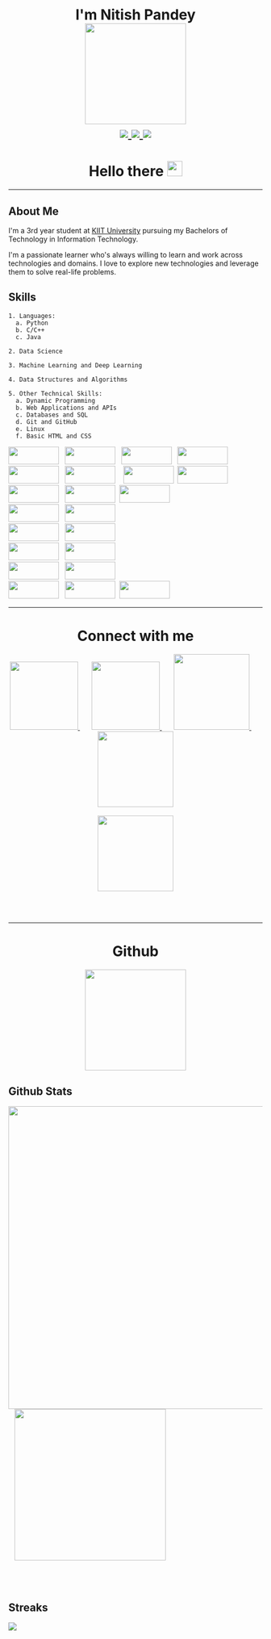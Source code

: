 
<h1 align="center">I'm Nitish Pandey


<div id="header" align="center">
  <img src="https://media.giphy.com/media/M9gbBd9nbDrOTu1Mqx/giphy.gif" width="200"/>
</div>

<div align="center">

<!-- Instagram logo -->
<a href="https://www.instagram.com/_nitish__pandey/" target="_blank">
  <img src="https://img.shields.io/badge/Instagram-orange"/>
</a>

<!-- LinkedIn logo -->
<a href="https://www.linkedin.com/in/nitish-pandey-250b84224/" target="_blank">
  <img src="https://img.shields.io/badge/LinkedIn-blue?logo=linkedin&logoColor=white"/>

</a>



<!-- website link -->
  <a href="https://nitishpandey.com.np/" target="_blank">
    <img src="https://img.shields.io/badge/Website-nitishpandey.com.np-brightgreen"/>
  </a>

</div>



<h1 align="center">
  Hello there
  <img src="https://media.giphy.com/media/hvRJCLFzcasrR4ia7z/giphy.gif" width="30px"/>
</h1>

<hr>

<div>

  <p>

  ## About Me
  I'm a 3rd year student at <a href="https://www.kiit.ac.in/">KIIT University</a> pursuing my Bachelors of Technology in Information Technology.

  I'm a passionate learner who's always willing to learn and work across technologies and domains. I love to explore new technologies and leverage them to solve real-life problems.


  ## Skills
    1. Languages:
      a. Python 
      b. C/C++
      c. Java

    2. Data Science

    3. Machine Learning and Deep Learning

    4. Data Structures and Algorithms

    5. Other Technical Skills:
      a. Dynamic Programming
      b. Web Applications and APIs
      c. Databases and SQL
      d. Git and GitHub
      e. Linux
      f. Basic HTML and CSS



  <img src="https://img.shields.io/badge/Python-3776AB?style=for-the-badge&logo=python&logoColor=white" width="100" height="35">
  &nbsp;
  <img src="https://img.shields.io/badge/C++-00599C?style=for-the-badge&logo=c%2B%2B&logoColor=white" width="100" height="35">
  &nbsp;
  <img src="https://img.shields.io/badge/C-00599C?style=for-the-badge&logo=c&logoColor=white"  width="100" height="35"/>
  &nbsp;
  <img src="https://img.shields.io/badge/Java-ED8B00?style=for-the-badge&logo=java&logoColor=white"  width="100" height="35"/>  
  <br>
  <img src="https://img.shields.io/badge/TensorFlow-FF6F00?style=for-the-badge&logo=tensorflow&logoColor=white" width="100" height="35"/> &nbsp;
  <img src="https://img.shields.io/badge/Keras-D00000?style=for-the-badge&logo=Keras&logoColor=white"  width="100" height="35"/>
  &nbsp;&nbsp;
  <img src="https://img.shields.io/badge/scikit--learn-F7931E?style=for-the-badge&logo=scikit-learn&logoColor=white"  width="100" height="35"/>&nbsp;
  <img src="https://img.shields.io/badge/Pandas-135458?style=for-the-badge&logo=pandas&logoColor=white"  width="100" height="35"/>
  &nbsp;
  <img src="https://img.shields.io/badge/Numpy-013243?style=for-the-badge&logo=numpy&logoColor=white" width="100" height="35"/>
  &nbsp;
  <img src="https://img.shields.io/badge/Matplotlib-013243?style=for-the-badge&logo=matplotlib&logoColor=white" width="100" height="35"/>&nbsp;
  <img src="https://img.shields.io/badge/Seaborn-258ea6?style=for-the-badge&logo=seaborn&logoColor=white" width="100" height="35"/>
  <br>
  <img src="https://img.shields.io/badge/MySQL-00000F?style=for-the-badge&logo=mysql&logoColor=white" width="100" height="35"/> &nbsp;
  <img src="https://img.shields.io/badge/SQLite-07405E?style=for-the-badge&logo=sqlite&logoColor=white" width="100" height="35"/>
  <br>
  <img src="https://img.shields.io/badge/HTML5-E34F26?style=for-the-badge&logo=html5&logoColor=white" width="100" height="35"/>
  &nbsp;
  <img src="https://img.shields.io/badge/CSS3-1572B6?style=for-the-badge&logo=css3&logoColor=white" width="100" height="35"/>
  <br>
  <img src="https://img.shields.io/badge/Git-F03532?style=for-the-badge&logo=git&logoColor=white" width="100" height="35"/>
  &nbsp;
  <img src="https://img.shields.io/badge/GitHub-100000?style=for-the-badge&logo=github&logoColor=white" width="100" height="35"/>
  <br>
  <img src="https://img.shields.io/badge/Linux-FCC624?style=for-the-badge&logo=linux&logoColor=black" width="100" height="35"/>
  &nbsp;
  <img src="https://img.shields.io/badge/Jupyter-F37626?style=for-the-badge&logo=Jupyter&logoColor=white" width="100" height="35"/>
  <br>
  <img src="https://img.shields.io/badge/Visual Studio Code-007ACC?style=for-the-badge&logo=visual-studio-code&logoColor=white" width="100" height="35"/> &nbsp;
  <img src="https://img.shields.io/badge/IntelliJ IDEA-000000?style=for-the-badge&logo=intellij-idea&logoColor=white" width="100" height="35"/>&nbsp;
  <img src="https://img.shields.io/badge/PyCharm-000000?style=for-the-badge&logo=pycharm&logoColor=white" width="100" height="35"/>
  
  </p>

</div>


<hr>


<!-- Connect with me -->

<h1 align="center">
  Connect with me
</h1>

<div align="center">

  <a href="https://www.linkedin.com/in/nitish-pandey-250b84224/" target="_blank">
    <img src="https://img.shields.io/badge/LinkedIn-blue?logo=linkedin&logoColor=white" width="135">
  </a>
  &nbsp;  &nbsp;  &nbsp;
  <a href="https://www.instagram.com/_nitish__pandey/" target="_blank">
    <img src="https://img.shields.io/badge/Instagram-E4405F?logo=instagram&logoColor=white" width="135">
  </a>
    &nbsp;  &nbsp;  &nbsp;
  <!-- website -->
  <a href="https://nitishpandey.com.np/" target="_blank">
    <img src="https://img.shields.io/badge/Website-FF5722?logo=google-chrome&logoColor=white" width="150">
  </a>
    &nbsp;  &nbsp;  &nbsp;
  <a href="https://www.facebook.com/nitishpandey2058/" target="_blank">
    <img src="https://img.shields.io/badge/Facebook-1877F2?logo=facebook&logoColor=white" width="150">
  </a>

</div>

<br>
<!-- Resume link -->

<div align="center">
  <a href="https://docs.google.com/document/d/1oqecjsPRn6oZm8lJ8m0HSfx_JShvkQxCNTmnAxc6Swc/edit?usp=sharing" target="_blank">
    <img src="https://img.shields.io/badge/Resume-000000?logo=google-drive&logoColor=white" width="150">
  </a>
</div>

<br><br>


<!-- github stats -->


<hr>
<div align="center">
  <h1>Github</h1>
</div>

<!-- website logo -->
<div align="center">
  <img src="https://media.giphy.com/media/du3J3cXyzhj75IOgvA/giphy.gif" width="200"/>
</div>


## Github Stats
<img src="https://github-readme-stats.vercel.app/api?username=nitish-pandey&show_icons=true&theme=dark" width="600"> &nbsp;&nbsp;
<img src="https://github-readme-stats.vercel.app/api/top-langs?username=nitish-pandey&theme=dark" width="300">  

<br><br>

## Streaks

<img src="https://github-readme-streak-stats.herokuapp.com/?user=nitish-pandey&theme=dark"/>


<br><br><br>
